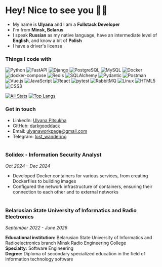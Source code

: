  <h1> Hey! Nice to see you 👋🏻</h1>

- My name is <b>Ulyana</b> and I am a <b>Fullstack Developer</b>
- I'm from <b>Minsk, Belarus</b>
- I speak <b>Russian</b> as my native language, have an intermediate level of <b>English</b>, and know a bit of <b>Polish</b>
- I have a driver's license

### Things I code with
<p>
  <img alt="Python" src="https://img.shields.io/badge/-Python-3776AB?style=flat-square&logo=python&logoColor=white" />
  <img alt="FastAPI" src="https://img.shields.io/badge/-FastAPI-005571?style=flat-square&logo=fastapi&logoColor=white" />
  <img alt="Django" src="https://img.shields.io/badge/-Django-092E20?style=flat-square&logo=django&logoColor=white" />
  <img alt="PostgreSQL" src="https://img.shields.io/badge/-PostgreSQL-4169E1?style=flat-square&logo=postgresql&logoColor=white" />
  <img alt="MySQL" src="https://img.shields.io/badge/-MySQL-4479A1?style=flat-square&logo=mysql&logoColor=white" />
  <img alt="Docker" src="https://img.shields.io/badge/-Docker-46a2f1?style=flat-square&logo=docker&logoColor=white" />
  <img alt="docker-compose" src="https://img.shields.io/badge/-docker--compose-3C3C3D?style=flat-square&logo=docker&logoColor=white" />
  <img alt="Redis" src="https://img.shields.io/badge/-Redis-DC382D?style=flat-square&logo=redis&logoColor=white" />
  <img alt="SQLAlchemy" src="https://img.shields.io/badge/-SQLAlchemy-4B8BBE?style=flat-square&logo=sqlalchemy&logoColor=white" />
  <img alt="Pydantic" src="https://img.shields.io/badge/-Pydantic-005571?style=flat-square&logo=pydantic&logoColor=white" />
  <img alt="Postman" src="https://img.shields.io/badge/-Postman-FF6C37?style=flat-square&logo=postman&logoColor=white" />
  <img alt="Vue.js" src="https://img.shields.io/badge/-Vue.js-4FC08D?style=flat-square&logo=vuedotjs&logoColor=white" />
  <img alt="JavaScript" src="https://img.shields.io/badge/-JavaScript-F7DF1E?style=flat-square&logo=javascript&logoColor=black" />
  <img alt="React" src="https://img.shields.io/badge/-React-45b8d8?style=flat-square&logo=react&logoColor=white" />
  <img alt="pytest" src="https://img.shields.io/badge/-pytest-4FC08D?style=flat-square&logoColor=white" />
  <img alt="RabbitMQ" src="https://img.shields.io/badge/-RabbitMQ-FF6600?style=flat-square&logo=rabbitmq&logoColor=white" />
  <img alt="Linux" src="https://img.shields.io/badge/-Linux-FCC624?style=flat-square&logo=linux&logoColor=black" />
  <img alt="HTML5" src="https://img.shields.io/badge/-HTML5-E34F26?style=flat-square&logo=html5&logoColor=white" />
  <img alt="CSS3" src="https://img.shields.io/badge/-CSS3-1572B6?style=flat-square&logo=css3&logoColor=white" />
</p>

[![All Stats](https://github-readme-stats-axpwmfcg3.vercel.app/api?username=darkgooddack&show_icons=true&include_all_commits=true&count_private=true&hide=contribs&theme=radical)](https://github.com/darkgooddack/github-readme-stats)
[![Top Langs](https://github-readme-stats-axpwmfcg3.vercel.app/api/top-langs/?username=darkgooddack&layout=compact&theme=radical)](https://github.com/darkgooddack/github-readme-stats)



### Get in touch
- LinkedIn: [Ulyana Pitsukha](https://www.linkedin.com/in/ulyanapitsukha/)
- GitHub: [darkgooddack](https://github.com/darkgooddack)
- Email: [ulyanaworkpage@gmail.com](mailto:ulyanaworkpage@gmail.com)
- Telegram: [lost_wandering](https://t.me/lost_wandering)
<br></br> 
### Solidex - Information Security Analyst
*Oct 2024 – Dec 2024*
- Developed Docker containers for various services, from creating Dockerfiles to building images 
- Configured the network infrastructure of containers, ensuring their connection to each other and to external networks
<br></br>
### Belarusian State University of Informatics and Radio Electronics
*September 2022 - June 2026*  

**Educational institution:** Belarusian State University of Informatics and Radioelectronics branch Minsk Radio Engineering College   
**Specialty:** Software Engineering  
**Degree:** Diploma of secondary specialized education in the field of information technology software






